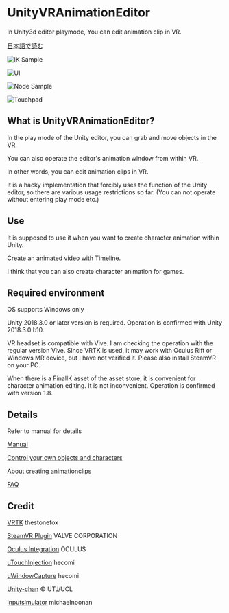 # UnityVRAnimationEditor
In Unity3d editor playmode, You can edit animation clip in VR.

[日本語で読む](/README.ja.md)

![IK Sample](https://github.com/umiyuki/UnityVRAnimationEditor/wiki/images/iksample.jpg)

![UI](https://github.com/umiyuki/UnityVRAnimationEditor/wiki/images/ui.jpg)

![Node Sample](https://github.com/umiyuki/UnityVRAnimationEditor/wiki/images/nodesample.jpg)

![Touchpad](https://github.com/umiyuki/UnityVRAnimationEditor/wiki/images/touchpad.jpg)

## What is UnityVRAnimationEditor?
In the play mode of the Unity editor, you can grab and move objects in the VR.

You can also operate the editor's animation window from within VR.

In other words, you can edit animation clips in VR.

It is a hacky implementation that forcibly uses the function of the Unity editor, so there are various usage restrictions so far. (You can not operate without entering play mode etc.)

## Use

It is supposed to use it when you want to create character animation within Unity.

Create an animated video with Timeline.

I think that you can also create character animation for games.

## Required environment
OS supports Windows only

Unity 2018.3.0 or later version is required. Operation is confirmed with Unity 2018.3.0 b10.

VR headset is compatible with Vive. I am checking the operation with the regular version Vive.
Since VRTK is used, it may work with Oculus Rift or Windows MR device, but I have not verified it.
Please also install SteamVR on your PC.

When there is a FinalIK asset of the asset store, it is convenient for character animation editing. It is not inconvenient. Operation is confirmed with version 1.8.

## Details

Refer to manual for details

[Manual](https://github.com/umiyuki/UnityVRAnimationEditor/wiki/Manual)

[Control your own objects and characters](https://github.com/umiyuki/UnityVRAnimationEditor/wiki/Control-your-own-objects-and-characters)

[About creating animationclips](https://github.com/umiyuki/UnityVRAnimationEditor/wiki/About-creating-animationclips)

[FAQ](https://github.com/umiyuki/UnityVRAnimationEditor/wiki/FAQ)

## Credit

[VRTK](https://vrtoolkit.readme.io/) thestonefox

[SteamVR Plugin](https://assetstore.unity.com/packages/tools/integration/steamvr-plugin-32647) VALVE CORPORATION

[Oculus Integration](https://assetstore.unity.com/packages/tools/integration/oculus-integration-82022) OCULUS

[uTouchInjection](https://github.com/hecomi/uTouchInjection) hecomi

[uWindowCapture](https://github.com/hecomi/uWindowCapture) hecomi

[Unity-chan](http://unity-chan.com/)  © UTJ/UCL

[inputsimulator](https://archive.codeplex.com/?p=inputsimulator) michaelnoonan
